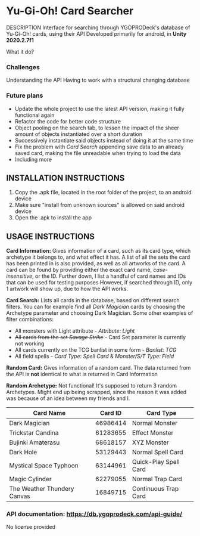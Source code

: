 # Yu-Gi-Oh! Card Searcher

DESCRIPTION
Interface for searching through YGOPRODeck's database of Yu-Gi-Oh! cards, using their API
Developed primarily for android, in **Unity 2020.2.7f1**


What it do?



### Challenges
Understanding the API
Having to work with a structural changing database


### Future plans
* Update the whole project to use the latest API version, making it fully functional again
* Refactor the code for better code structure
* Object pooling on the search tab, to lessen the impact of the sheer amount of objects instantiated over a short duration
* Successively instantiate said objects instead of doing it at the same time
* Fix the problem with *Card Search* appending save data to an already saved card, making the file unreadable when trying to load the data
* Including more

## INSTALLATION INSTRUCTIONS
1. Copy the .apk file, located in the root folder of the project, to an android device
2. Make sure "install from unknown sources" is allowed on said android device
3. Open the .apk to install the app 

## USAGE INSTRUCTIONS
**Card Information:** Gives information of a card, such as its card type, which archetype it belongs to, and what effect it has.
A list of all the sets the card has been printed in is also provided, as well as all artworks of the card.
A card can be found by providing either the exact card name, *case-insensitive*, or the ID. Further down, I list a handful of card names and IDs that can be used for testing purposes
However, if searched through ID, only 1 artwork will show up, due to how the API works.

**Card Search:** Lists all cards in the database, based on different search filters. You can for example find all *Dark Magician* cards by choosing the Archetype parameter and choosing Dark Magician.
Some other examples of filter combinations: 
* All monsters with Light attribute - *Attribute: Light*
* ~~All cards from the set *Savage Strike*~~ - Card Set parameter is currently not working
* All cards currently on the TCG banlist in some form - *Banlist: TCG*
* All field spells - *Card Type: Spell Card* & *Monster/S/T Type: Field*

**Random Card:** Gives information of a random card. The data returned from the API is **not** identical to what is returned in Card Information

**Random Archetype:** Not functional! It's supposed to return 3 random Archetypes. Might end up being scrapped, since the reason it was added was because of an idea between my friends and I.

| Card Name | Card ID | Card Type |
| --------- | :-------: | --------- |
| Dark Magician | 46986414 | Normal Monster |
| Trickstar Candina | 61283655 | Effect Monster |
| Bujinki Amaterasu | 68618157 | XYZ Monster |
| Dark Hole | 53129443 | Normal Spell Card |
| Mystical Space Typhoon | 63144961 | Quick-Play Spell Card |
| Magic Cylinder | 62279055 | Normal Trap Card |
| The Weather Thundery Canvas | 16849715 | Continuous Trap Card |


### API documentation: https://db.ygoprodeck.com/api-guide/

No license provided
